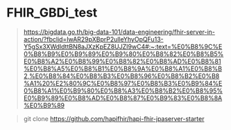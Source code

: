 # FHIR_GBDi_test

> https://bigdata.go.th/big-data-101/data-engineering/fhir-server-in-action/?fbclid=IwAR29pXBprP2ulleYhyOpQFu13-Y5gSx3XWdldttBN8aJXzKpEZ8UJZI9wC4#:~:text=%E0%B8%9C%E0%B8%B9%E0%B9%89%E0%B9%80%E0%B8%82%E0%B8%B5%E0%B8%A2%E0%B8%99%E0%B8%82%E0%B8%AD%E0%B8%81%E0%B8%A5%E0%B8%B1%E0%B8%9A%E0%B8%A1%E0%B8%B2,%E0%B8%84%E0%B8%B3%E0%B8%96%E0%B8%B2%E0%B8%A1%20%E2%80%9C%E0%B8%97%E0%B8%B3%E0%B9%84%E0%B8%A1%E0%B9%80%E0%B8%A3%E0%B8%B2%E0%B8%95%E0%B9%89%E0%B8%AD%E0%B8%87%E0%B9%83%E0%B8%8A%E0%B9%89

> git clone https://github.com/hapifhir/hapi-fhir-jpaserver-starter
